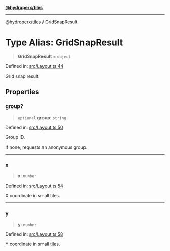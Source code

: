 [**@hydroperx/tiles**](../README.md)

***

[@hydroperx/tiles](../globals.md) / GridSnapResult

# Type Alias: GridSnapResult

> **GridSnapResult** = `object`

Defined in: [src/Layout.ts:44](https://github.com/hydroperx/tiles.js/blob/6f7ee08513ccd02bdcfad3a542e4d910ec6e8908/src/Layout.ts#L44)

Grid snap result.

## Properties

### group?

> `optional` **group**: `string`

Defined in: [src/Layout.ts:50](https://github.com/hydroperx/tiles.js/blob/6f7ee08513ccd02bdcfad3a542e4d910ec6e8908/src/Layout.ts#L50)

Group ID.

If none, requests an anonymous group.

***

### x

> **x**: `number`

Defined in: [src/Layout.ts:54](https://github.com/hydroperx/tiles.js/blob/6f7ee08513ccd02bdcfad3a542e4d910ec6e8908/src/Layout.ts#L54)

X coordinate in small tiles.

***

### y

> **y**: `number`

Defined in: [src/Layout.ts:58](https://github.com/hydroperx/tiles.js/blob/6f7ee08513ccd02bdcfad3a542e4d910ec6e8908/src/Layout.ts#L58)

Y coordinate in small tiles.
